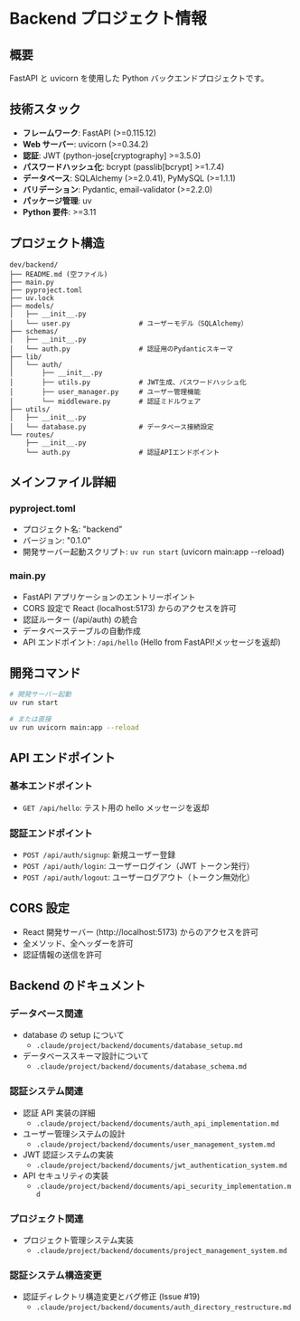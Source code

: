 # Backend プロジェクト情報

## 概要

FastAPI と uvicorn を使用した Python バックエンドプロジェクトです。

## 技術スタック

- **フレームワーク**: FastAPI (>=0.115.12)
- **Web サーバー**: uvicorn (>=0.34.2)
- **認証**: JWT (python-jose[cryptography] >=3.5.0)
- **パスワードハッシュ化**: bcrypt (passlib[bcrypt] >=1.7.4)
- **データベース**: SQLAlchemy (>=2.0.41), PyMySQL (>=1.1.1)
- **バリデーション**: Pydantic, email-validator (>=2.2.0)
- **パッケージ管理**: uv
- **Python 要件**: >=3.11

## プロジェクト構造

```
dev/backend/
├── README.md (空ファイル)
├── main.py
├── pyproject.toml
├── uv.lock
├── models/
│   ├── __init__.py
│   └── user.py                 # ユーザーモデル（SQLAlchemy）
├── schemas/
│   ├── __init__.py
│   └── auth.py                 # 認証用のPydanticスキーマ
├── lib/
│   └── auth/
│       ├── __init__.py
│       ├── utils.py            # JWT生成、パスワードハッシュ化
│       ├── user_manager.py     # ユーザー管理機能
│       └── middleware.py       # 認証ミドルウェア
├── utils/
│   ├── __init__.py
│   └── database.py             # データベース接続設定
└── routes/
    ├── __init__.py
    └── auth.py                 # 認証APIエンドポイント
```

## メインファイル詳細

### pyproject.toml

- プロジェクト名: "backend"
- バージョン: "0.1.0"
- 開発サーバー起動スクリプト: `uv run start` (uvicorn main:app --reload)

### main.py

- FastAPI アプリケーションのエントリーポイント
- CORS 設定で React (localhost:5173) からのアクセスを許可
- 認証ルーター (/api/auth) の統合
- データベーステーブルの自動作成
- API エンドポイント: `/api/hello` (Hello from FastAPI!メッセージを返却)

## 開発コマンド

```bash
# 開発サーバー起動
uv run start

# または直接
uv run uvicorn main:app --reload
```

## API エンドポイント

### 基本エンドポイント

- `GET /api/hello`: テスト用の hello メッセージを返却

### 認証エンドポイント

- `POST /api/auth/signup`: 新規ユーザー登録
- `POST /api/auth/login`: ユーザーログイン（JWT トークン発行）
- `POST /api/auth/logout`: ユーザーログアウト（トークン無効化）

## CORS 設定

- React 開発サーバー (http://localhost:5173) からのアクセスを許可
- 全メソッド、全ヘッダーを許可
- 認証情報の送信を許可

## Backend のドキュメント

### データベース関連

- database の setup について
  - `.claude/project/backend/documents/database_setup.md`
- データベーススキーマ設計について
  - `.claude/project/backend/documents/database_schema.md`

### 認証システム関連

- 認証 API 実装の詳細
  - `.claude/project/backend/documents/auth_api_implementation.md`
- ユーザー管理システムの設計
  - `.claude/project/backend/documents/user_management_system.md`
- JWT 認証システムの実装
  - `.claude/project/backend/documents/jwt_authentication_system.md`
- API セキュリティの実装
  - `.claude/project/backend/documents/api_security_implementation.md`

### プロジェクト関連

- プロジェクト管理システム実装
  - `.claude/project/backend/documents/project_management_system.md`

### 認証システム構造変更

- 認証ディレクトリ構造変更とバグ修正 (Issue #19)
  - `.claude/project/backend/documents/auth_directory_restructure.md`
